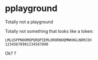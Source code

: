 pplayground
===========

Totally not a playground

Totally not something that looks like a token:

    LMLUSPPNOOMQPQRQPIEMLORORNOQMNKHGLNOMJIH
    12345678901234567890

Ok?
?
